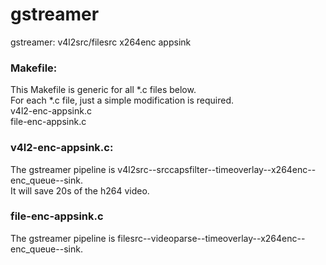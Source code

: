 # gstreamer
gstreamer: v4l2src/filesrc x264enc appsink

### Makefile:
This Makefile is generic for all *.c files below.  
For each *.c file, just a simple modification is required.  
v4l2-enc-appsink.c     
file-enc-appsink.c

### v4l2-enc-appsink.c:
The gstreamer pipeline is v4l2src--srccapsfilter--timeoverlay--x264enc--enc_queue--sink.      
It will save 20s of the h264 video.

### file-enc-appsink.c
The gstreamer pipeline is filesrc--videoparse--timeoverlay--x264enc--enc_queue--sink.  
